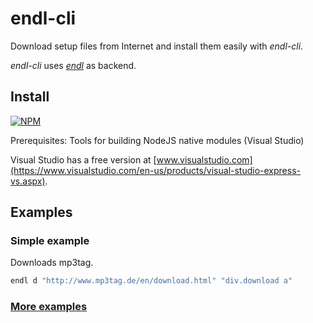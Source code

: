 # endl-cli
Download setup files from Internet and install them easily with *endl-cli*.

*endl-cli* uses [*endl*](https://github.com/dogancelik/endl) as backend.

## Install
[![NPM](https://nodei.co/npm/endl-cli.png?mini=true)](https://nodei.co/npm/endl-cli/)

Prerequisites: Tools for building NodeJS native modules (Visual Studio)

Visual Studio has a free version at  [www.visualstudio.com](https://www.visualstudio.com/en-us/products/visual-studio-express-vs.aspx).

## Examples

### Simple example

Downloads mp3tag.

```sh
endl d "http://www.mp3tag.de/en/download.html" "div.download a"
```

### [More examples](https://github.com/dogancelik/endl-cli/wiki/Examples)
